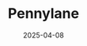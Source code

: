 ---  
layout: startup_page  
title: "Pennylane"  
id: "pennylane.com"  
permalink: "/pennylanepennylane.com04082025/"  
website: "https://www.pennylane.com/fr"  
funding_round: "Growth Round"  
funding_amount: "€75M"  
investors: "Sequoia Capital, CapitalG, Meritech Capital Partners, DST Global"  
about: "Pennylane is a French accounting software company that provides a centralized platform for managing financial data and electronic invoicing. It aims to streamline financial management for startups, SMEs, and their accountants, allowing them to focus on consultancy rather than data entry. The platform offers real-time data insights to drive better business decisions."  
markets: "Fintech"  
hq: "Paris, Île-de-France, France"  
founded_year: "2020"  
linkedin: "https://pl.linkedin.com/company/pennylaneai?trk=ppro_cprof"  
twitter: "https://twitter.com/Pennylane_tech"  
instagram: ""  
facebook: "https://www.facebook.com/pennylane.tech"  
crunchbase: ""  
pitchbook: "https://pitchbook.com/profiles/company/435217-06"  

date_display: "08-Apr-2025"  
date: "2025-04-08"

# SEO Optimization  
meta_title: "Pennylane - Growth Round Funding (€75M)"  
meta_description: "Pennylane, Pennylane is a French accounting software company that provides a centralized platform for managing financial data and electronic invoicing. It aims t..."  
meta_keywords: "Pennylane, Fintech, Growth Round funding"  
canonical_url: "https://startup.projectstartups.com/pennylanepennylane.com04082025/"  
---